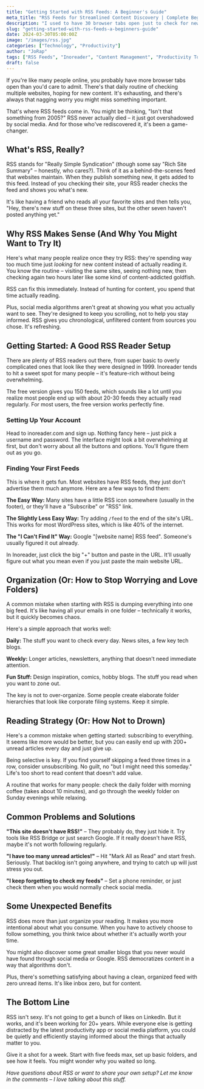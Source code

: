 ```yaml
---
title: "Getting Started with RSS Feeds: A Beginner's Guide"
meta_title: "RSS Feeds for Streamlined Content Discovery | Complete Beginner's Guide"
description: "I used to have 30 browser tabs open just to check for new content. Here's how RSS feeds changed my life and saved me hours every week."
slug: "getting-started-with-rss-feeds-a-beginners-guide"
date: 2024-03-30T05:00:00Z
image: "/images/rss.jpg"
categories: ["Technology", "Productivity"]
author: "JoRap"
tags: ["RSS Feeds", "Inoreader", "Content Management", "Productivity Tools", "Digital Organization"]
draft: false
---
```


If you're like many people online, you probably have more browser tabs open than you'd care to admit. There's that daily routine of checking multiple websites, hoping for new content. It's exhausting, and there's always that nagging worry you might miss something important.

That's where RSS feeds come in. You might be thinking, "Isn't that something from 2005?" RSS never actually died – it just got overshadowed by social media. And for those who've rediscovered it, it's been a game-changer.

## What's RSS, Really?

RSS stands for "Really Simple Syndication" (though some say "Rich Site Summary" – honestly, who cares?). Think of it as a behind-the-scenes feed that websites maintain. When they publish something new, it gets added to this feed. Instead of you checking their site, your RSS reader checks the feed and shows you what's new.

It's like having a friend who reads all your favorite sites and then tells you, "Hey, there's new stuff on these three sites, but the other seven haven't posted anything yet."

## Why RSS Makes Sense (And Why You Might Want to Try It)

Here's what many people realize once they try RSS: they're spending way too much time just *looking* for new content instead of actually reading it. You know the routine – visiting the same sites, seeing nothing new, then checking again two hours later like some kind of content-addicted goldfish.

RSS can fix this immediately. Instead of hunting for content, you spend that time actually reading.

Plus, social media algorithms aren't great at showing you what you actually want to see. They're designed to keep you scrolling, not to help you stay informed. RSS gives you chronological, unfiltered content from sources you chose. It's refreshing.

## Getting Started: A Good RSS Reader Setup

There are plenty of RSS readers out there, from super basic to overly complicated ones that look like they were designed in 1999. Inoreader tends to hit a sweet spot for many people – it's feature-rich without being overwhelming.

The free version gives you 150 feeds, which sounds like a lot until you realize most people end up with about 20-30 feeds they actually read regularly. For most users, the free version works perfectly fine.

### Setting Up Your Account

Head to inoreader.com and sign up. Nothing fancy here – just pick a username and password. The interface might look a bit overwhelming at first, but don't worry about all the buttons and options. You'll figure them out as you go.

### Finding Your First Feeds

This is where it gets fun. Most websites have RSS feeds, they just don't advertise them much anymore. Here are a few ways to find them:

**The Easy Way:** Many sites have a little RSS icon somewhere (usually in the footer), or they'll have a "Subscribe" or "RSS" link.

**The Slightly Less Easy Way:** Try adding `/feed` to the end of the site's URL. This works for most WordPress sites, which is like 40% of the internet.

**The "I Can't Find It" Way:** Google "[website name] RSS feed". Someone's usually figured it out already.

In Inoreader, just click the big "+" button and paste in the URL. It'll usually figure out what you mean even if you just paste the main website URL.

## Organization (Or: How to Stop Worrying and Love Folders)

A common mistake when starting with RSS is dumping everything into one big feed. It's like having all your emails in one folder – technically it works, but it quickly becomes chaos.

Here's a simple approach that works well:

**Daily:** The stuff you want to check every day. News sites, a few key tech blogs.

**Weekly:** Longer articles, newsletters, anything that doesn't need immediate attention.

**Fun Stuff:** Design inspiration, comics, hobby blogs. The stuff you read when you want to zone out.

The key is not to over-organize. Some people create elaborate folder hierarchies that look like corporate filing systems. Keep it simple.

## Reading Strategy (Or: How Not to Drown)

Here's a common mistake when getting started: subscribing to everything. It seems like more would be better, but you can easily end up with 200+ unread articles every day and just give up.

Being selective is key. If you find yourself skipping a feed three times in a row, consider unsubscribing. No guilt, no "but I might need this someday." Life's too short to read content that doesn't add value.

A routine that works for many people: check the daily folder with morning coffee (takes about 10 minutes), and go through the weekly folder on Sunday evenings while relaxing.

## Common Problems and Solutions

**"This site doesn't have RSS!"** – They probably do, they just hide it. Try tools like RSS Bridge or just search Google. If it really doesn't have RSS, maybe it's not worth following regularly.

**"I have too many unread articles!"** – Hit "Mark All as Read" and start fresh. Seriously. That backlog isn't going anywhere, and trying to catch up will just stress you out.

**"I keep forgetting to check my feeds"** – Set a phone reminder, or just check them when you would normally check social media.

## Some Unexpected Benefits

RSS does more than just organize your reading. It makes you more intentional about what you consume. When you have to actively choose to follow something, you think twice about whether it's actually worth your time.

You might also discover some great smaller blogs that you never would have found through social media or Google. RSS democratizes content in a way that algorithms don't.

Plus, there's something satisfying about having a clean, organized feed with zero unread items. It's like inbox zero, but for content.

## The Bottom Line

RSS isn't sexy. It's not going to get a bunch of likes on LinkedIn. But it works, and it's been working for 20+ years. While everyone else is getting distracted by the latest productivity app or social media platform, you could be quietly and efficiently staying informed about the things that actually matter to you.

Give it a shot for a week. Start with five feeds max, set up basic folders, and see how it feels. You might wonder why you waited so long.

*Have questions about RSS or want to share your own setup? Let me know in the comments – I love talking about this stuff.*

